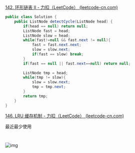[142. 环形链表 II - 力扣（LeetCode） (leetcode-cn.com)](https://leetcode-cn.com/problems/linked-list-cycle-ii/)

```java
public class Solution {
    public ListNode detectCycle(ListNode head) {
        if(head == null) return null;
        ListNode fast = head;
        ListNode slow = head;
        while(fast!=null && fast.next != null){
            fast = fast.next.next;
            slow = slow.next;
            if(fast == slow) break;
        }
        if(fast == null || fast.next==null) return null;
       
        ListNode tmp = head;
        while(tmp != slow){
            slow = slow.next;
            tmp = tmp.next;
        }
        return tmp;
    }
}
```



[146. LRU 缓存机制 - 力扣（LeetCode） (leetcode-cn.com)](https://leetcode-cn.com/problems/lru-cache/)

最近最少使用

```java



```

![img](https://tcs.teambition.net/storage/31270fe622082069ad27d5becc9067014b45?Signature=eyJhbGciOiJIUzI1NiIsInR5cCI6IkpXVCJ9.eyJBcHBJRCI6IjU5Mzc3MGZmODM5NjMyMDAyZTAzNThmMSIsIl9hcHBJZCI6IjU5Mzc3MGZmODM5NjMyMDAyZTAzNThmMSIsIl9vcmdhbml6YXRpb25JZCI6IiIsImV4cCI6MTYzNDIxNDg5NSwiaWF0IjoxNjMzNjEwMDk1LCJyZXNvdXJjZSI6Ii9zdG9yYWdlLzMxMjcwZmU2MjIwODIwNjlhZDI3ZDViZWNjOTA2NzAxNGI0NSJ9.9IB8qYaGywCgSKRuv7XmPMSAA81DgQv7FBECBFmyns8)

